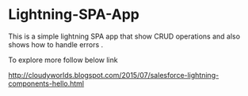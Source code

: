 # Lightning-SPA-App
This is a simple lightning SPA app that show CRUD operations and also shows how to handle errors .

To explore more follow below link

http://cloudyworlds.blogspot.com/2015/07/salesforce-lightning-components-hello.html


